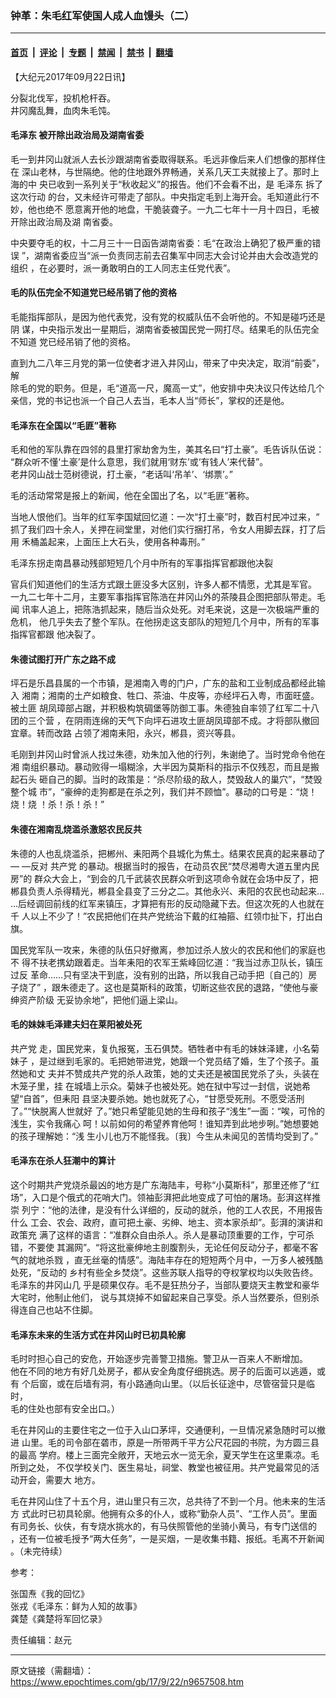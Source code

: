 ### 钟革：朱毛红军使国人成人血馒头（二）

---

#### [首页](../../../..?n9657508) &nbsp;|&nbsp; [评论](../../../../../epoch-comment?n9657508) &nbsp;|&nbsp; [专题](../../../../../epoch-special?n9657508) &nbsp;|&nbsp; [禁闻](../../../../../epoch-news?n9657508) &nbsp;|&nbsp; [禁书](../../../../../books?n9657508) &nbsp;|&nbsp; [翻墙](https://github.com/gfw-breaker/nogfw/blob/master/README.md?n9657508)


<div class="post_content" id="artbody" itemprop="articleBody">
 <!-- article content begin -->
 <p>
  【大纪元2017年09月22日讯】
 </p>
 <p>
  分裂北伐军，投机枪杆吞。
  <br/>
  井冈魔乱舞，血肉朱毛饨。
 </p>
 <h4>
  <ok href="https://www.epochtimes.com/gb/tag/%E6%AF%9B%E6%B3%BD%E4%B8%9C.html">
   毛泽东
  </ok>
  被开除出政治局及湖南省委
 </h4>
 <p>
  毛一到井冈山就派人去长沙跟湖南省委取得联系。毛远非像后来人们想像的那样住在 深山老林，与世隔绝。他的住地跟外界畅通，关系几天工夫就接上了。那时上海的中 央已收到一系列关于“秋收起义”的报告。他们不会看不出，是
  <ok href="https://www.epochtimes.com/gb/tag/%E6%AF%9B%E6%B3%BD%E4%B8%9C.html">
   毛泽东
  </ok>
  拆了这次行动 的台，又未经许可带走了部队。中央指定毛到上海开会。毛知道此行不妙，他也绝不 愿意离开他的地盘，干脆装聋子。一九二七年十一月十四日，毛被开除出政治局及湖 南省委。
 </p>
 <p>
  中央要夺毛的权，十二月三十一日函告湖南省委：毛“在政治上确犯了极严重的错误 ”，湖南省委应当“派一负责同志前去召集军中同志大会讨论并由大会改造党的组织 ，在必要时，派一勇敢明白的工人同志主任党代表”。
 </p>
 <h4>
  毛的队伍完全不知道党已经吊销了他的资格
 </h4>
 <p>
  毛能指挥部队，是因为他代表党，没有党的权威队伍不会听他的。不知是碰巧还是阴 谋，中央指示发出一星期后，湖南省委被国民党一网打尽。结果毛的队伍完全不知道 党已经吊销了他的资格。
 </p>
 <p>
  直到九二八年三月党的第一位使者才进入井冈山，带来了中央决定，取消“前委”，解
  <br/>
  除毛的党的职务。但是，毛“道高一尺，魔高一丈”，他安排中央决议只传达给几个 亲信，党的书记也派一个自己人去当，毛本人当“师长”，掌权的还是他。
 </p>
 <h4>
  毛泽东在全国以“毛匪”著称
 </h4>
 <p>
  毛和他的军队靠在四邻的县里打家劫舍为生，美其名曰“打土豪”。毛告诉队伍说： “群众听不懂‘土豪’是什么意思，我们就用‘财东’或‘有钱人’来代替”。
  <br/>
  老井冈山战士范树德说，打土豪，“老话叫‘吊羊’、‘绑票’。”
 </p>
 <p>
  毛的活动常常是报上的新闻，他在全国出了名，以“毛匪”著称。
 </p>
 <p>
  当地人恨他们。当年的红军李国斌回忆道：一次“打土豪”时，数百村民冲过来，“ 抓了我们四十余人，关押在祠堂里，对他们实行捆打吊，令女人用脚去踩，打了后用 禾桶盖起来，上面压上大石头，使用各种毒刑。”
 </p>
 <p>
  毛泽东拐走南昌暴动残部短短几个月中所有的军事指挥官都跟他决裂
 </p>
 <p>
  官兵们知道他们的生活方式跟土匪没多大区别，许多人都不情愿，尤其是军官。
  <br/>
  一九二七年十二月，主要军事指挥官陈浩在井冈山外的茶陵县企图把部队带走。毛闻 讯率人追上，把陈浩抓起来，随后当众处死。对毛来说，这是一次极端严重的危机， 他几乎失去了整个军队。在他拐走这支部队的短短几个月中，所有的军事指挥官都跟 他决裂了。
 </p>
 <h4>
  朱德试图打开广东之路不成
 </h4>
 <p>
  坪石是乐昌县属的一个市镇，是湘南入粤的门户，广东的盐和工业制成品都经此输入 湘南；湘南的土产如粮食、牲口、茶油、牛皮等，亦经坪石入粤，市面旺盛。被土匪 胡凤璋部占踞，并积极构筑碉堡等防御工事。朱德独自率领了红军二十八团的三个营 ，在阴雨连绵的天气下向坪石进攻土匪胡凤璋部不成。才将部队撤回宜章。转而改路 占领了湘南耒阳，永兴，郴县，资兴等县。
 </p>
 <p>
  毛刚到井冈山时曾派人找过朱德，劝朱加入他的行列，朱谢绝了。当时党命令他在湘 南组织暴动。暴动败得一塌糊涂，大半因为莫斯科的指示不仅残忍，而且是搬起石头 砸自己的脚。当时的政策是：“杀尽阶级的敌人，焚毁敌人的巢穴”，“焚毁整个城 市”，“豪绅的走狗都是在杀之列，我们并不顾恤”。暴动的口号是：“烧！烧！烧 ！杀！杀！杀！”
 </p>
 <h4>
  朱德在湘南乱烧滥杀激怒农民反共
 </h4>
 <p>
  朱德的人也乱烧滥杀，把郴州、耒阳两个县城化为焦土。结果农民真的起来暴动了— —反对
  <ok href="https://www.epochtimes.com/gb/tag/%E5%85%B1%E4%BA%A7%E5%85%9A.html">
   共产党
  </ok>
  的暴动。根据当时的报告，在动员农民“焚尽湘粤大道五里内民房”的 群众大会上，“到会的几千武装农民群众听到这项命令就在会场中反了，把郴县负责人杀得精光，郴县全县变了三分之二。其他永兴、耒阳的农民也动起来… …后经调回前线的红军来镇压，才算把有形的反动隐藏下去。但这次死的人也就在千 人以上不少了！”农民把他们在共产党统治下戴的红袖箍、红领巾扯下，打出白旗。
 </p>
 <p>
  国民党军队一攻来，朱德的队伍只好撤离，参加过杀人放火的农民和他们的家庭也不 得不扶老携幼跟着走。当年耒阳的农军王紫峰回忆道：“我当过赤卫队长，镇压过反 革命……只有坚决干到底，没有别的出路，所以我自己动手把〔自己的〕房子烧了” ，跟朱德走了。这也是莫斯科的政策，切断这些农民的退路，“使他与豪绅资产阶级 无妥协余地”，把他们逼上梁山。
 </p>
 <h4>
  毛的妹妹毛泽建夫妇在莱阳被处死
 </h4>
 <p>
  <ok href="https://www.epochtimes.com/gb/tag/%E5%85%B1%E4%BA%A7%E5%85%9A.html">
   共产党
  </ok>
  走，国民党来，复仇报冤，玉石俱焚。牺牲者中有毛的妹妹泽建，小名菊妹子 ，是过继到毛家的。毛把她带进党，她跟一个党员结了婚，生了个孩子。虽然她和丈 夫并不赞成共产党的杀人政策，她的丈夫还是被国民党杀了头，头装在木笼子里，挂 在城墙上示众。菊妹子也被处死。她在狱中写过一封信，说她希望“自首”，但耒阳 县坚决要杀她。她也就死了心，“甘愿受死刑。不愿受活刑了。”“快脱离人世就好 了。”她只希望能见她的生母和孩子“浅生”一面：“唉，可怜的浅生，实令我痛心 呵！以前如何的希望养育他呵！谁知弄到此地步咧。”她想要她的孩子理解她：“浅 生小儿也万不能怪我。〔我〕今生从未闻见的苦情均受到了。”
 </p>
 <h4>
  毛泽东在杀人狂潮中的算计
 </h4>
 <p>
  这个时期共产党烧杀最凶的地方是广东海陆丰，号称“小莫斯科”，那里还修了“红 场”，入口是个俄式的花哨大门。领袖彭湃把此地变成了可怕的屠场。彭湃这样推崇 列宁：“他的法律，是没有什么详细的，反动的就杀，他的工人农民，不用报告什么 工会、农会、政府，直可把土豪、劣绅、地主、资本家杀却”。彭湃的演讲和政策充 满了这样的语言：“准群众自由杀人。杀人是暴动顶重要的工作，宁可杀错，不要使 其漏网”。“将这批豪绅地主剖腹割头，无论任何反动分子，都毫不客气的就地杀戮 ，直无丝毫的情感”。海陆丰存在的短短两个月中，一万多人被残酷处死，“反动的 乡村有些全乡焚烧”。这些苏联人指导的夺权掌权均以失败告终。毛泽东的井冈山几 乎是硕果仅存。毛不是狂热分子，当部队要烧天主教堂和豪华大宅时，他制止他们， 说与其烧掉不如留起来自己享受。杀人当然要杀，但别杀得连自己也站不住脚。
 </p>
 <h4>
  毛泽东未来的生活方式在井冈山时已初具轮廓
 </h4>
 <p>
  毛时时担心自己的安危，开始逐步完善警卫措施。警卫从一百来人不断增加。
  <br/>
  他在不同的地方有好几处房子，都从安全角度仔细挑选。房子的后面可以逃遁，或有 个后窗，或在后墙有洞，有小路通向山里。（以后长征途中，尽管宿营只是临时，
  <br/>
  毛的住处也部有安全出口。）
 </p>
 <p>
  毛在井冈山的主要住宅之一位于入山口茅坪，交通便利，一旦情况紧急随时可以撤进 山里。毛的司令部在砻市，原是一所带两千平方公尺花园的书院，为方圆三县的最高 学府。楼上三面完全敞开，天地云水一览无余，夏天学生在这里乘凉。毛所到之处， 不仅学校关门、医生易址，祠堂、教堂也被征用。共产党最常见的活动开会，需要大 地方。
 </p>
 <p>
  毛在井冈山住了十五个月，进山里只有三次，总共待了不到一个月。他未来的生活方 式此时已初具轮廓。他拥有众多的仆人，或称“勤杂人员”、“工作人员”。里面有司务长、伙伕，有专烧水挑水的，有马伕照管他的坐骑小黄马，有专门送信的 ，还有一位被毛授予“两大任务”，一是买烟，一是收集书籍、报纸。毛离不开新闻 。（未完待续）
 </p>
 <p>
  参考：
 </p>
 <p>
  张国焘《我的回忆》
  <br/>
  张戎《毛泽东：鲜为人知的故事》
  <br/>
  龚楚《龚楚将军回忆录》
 </p>
 <p>
  责任编辑：赵元
 </p>
 <!-- article content end -->
 <div id="below_article_ad">
 </div>
</div>


---

原文链接（需翻墙）：https://www.epochtimes.com/gb/17/9/22/n9657508.htm